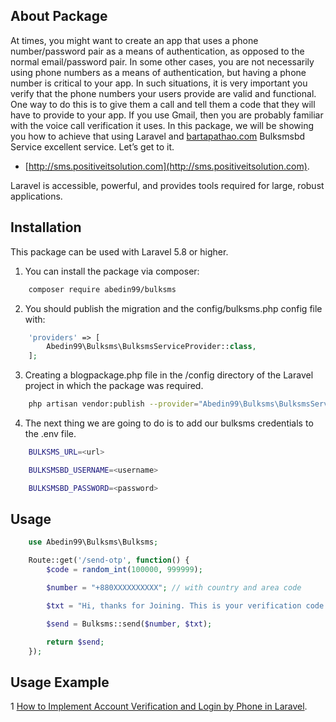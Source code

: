 ## About Package

At times, you might want to create an app that uses a phone number/password pair as a means of authentication, as opposed to the normal email/password pair. In some other cases, you are not necessarily using phone numbers as a means of authentication, but having a phone number is critical to your app. In such situations, it is very important you verify that the phone numbers your users provide are valid and functional. One way to do this is to give them a call and tell them a code that they will have to provide to your app. If you use Gmail, then you are probably familiar with the voice call verification it uses. In this package, we will be showing you how to achieve that using Laravel and [bartapathao.com](http://bartapathao.com) Bulksmsbd Service excellent service. Let’s get to it.

- [http://sms.positiveitsolution.com](http://sms.positiveitsolution.com).

Laravel is accessible, powerful, and provides tools required for large, robust applications.

## Installation

This package can be used with Laravel 5.8 or higher.

1. You can install the package via composer:

```bash
    composer require abedin99/bulksms
```
2. You should publish the migration and the config/bulksms.php config file with:

```php
    'providers' => [
	    Abedin99\Bulksms\BulksmsServiceProvider::class,
	];
```

3. Creating a blogpackage.php file in the /config directory of the Laravel project in which the package was required.

```bash
    php artisan vendor:publish --provider="Abedin99\Bulksms\BulksmsServiceProvider" --tag="config"
```


4. The next thing we are going to do is to add our bulksms credentials to the .env file.

```bash
    BULKSMS_URL=<url>

    BULKSMSBD_USERNAME=<username>

    BULKSMSBD_PASSWORD=<password>
```

## Usage

```php
    use Abedin99\Bulksms\Bulksms;

    Route::get('/send-otp', function() {
        $code = random_int(100000, 999999);

        $number = "+880XXXXXXXXXX"; // with country and area code

        $txt = "Hi, thanks for Joining. This is your verification code: {$code}";

        $send = Bulksms::send($number, $txt);

        return $send;
    });
```

## Usage Example

1 [How to Implement Account Verification and Login by Phone in Laravel](ACCOUNT_VERIFICATION_BY_PHONE.md).

